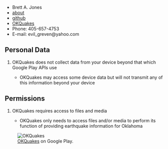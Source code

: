   <main>
      <nav>
        <ul>
          <li>Brett A. Jones</li>
          <li><a href="http://evilgreven.net/index.html">about</a></li>
          <li><a href="https://github.com/EvilGreven">github</a></li>
          <li><a href="http://evilgreven.brinkster.net/okquakes/index.html" class="current">OKQuakes</a></li>
          <li>Phone: 405-657-4753</li>
          <li>E-mail: evil_greven@yahoo.com</li>
        </ul>
      </nav>
      <article>
        <h1>Personal Data</h1>
        <ol>
          <li>OKQuakes does not collect data from your device beyond that which Google Play APIs use</li>
            <ul>
              <li>OKQuakes may access some device data but will not transmit any of this information beyond your device</li>
            </ul>
        </ol>
      </article>
      <article>
        <h1>Permissions</h1>
        <ol>
          <li>OKQuakes requires access to files and media</li>
            <ul>
              <li>OKQuakes only needs to access files and/or media to perform its function of providing earthquake information for Oklahoma</li>
            </ul>
        </ol>
      </article>
        <aside>
        <figure>
          <img src="http://evilgreven.brinkster.net/images/okquakes_big.gif" alt="OKQuakes" />
          <figcaption>
            <a href="https://play.google.com/store/apps/details?id=com.evilgreven.okquakes">OKQuakes</a> on Google Play.
          </figcaption>
        </figure>
    </aside>
  </main>
